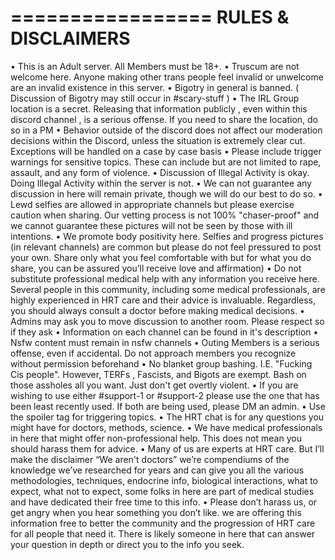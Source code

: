 =================
RULES & DISCLAIMERS
=================
• This is an Adult server. All Members must be 18+.
• Truscum are not welcome here. Anyone making other trans people feel invalid or unwelcome are an invalid existence in this server.
• Bigotry in general is banned. ( Discussion of Bigotry may still occur in #scary-stuff )
• The IRL Group location is a secret. Releasing that information publicly , even within this discord channel , is a serious offense. If you need to share the location, do so in a PM
• Behavior outside of the discord does not affect our moderation decisions within the Discord, unless the situation is extremely clear cut. Exceptions will be handled on a case by case basis
• Please include trigger warnings for sensitive topics. These can include but are not limited to rape, assault, and any form of violence.
• Discussion of Illegal Activity is okay. Doing Illegal Activity within the server is not.
• We can not guarantee any discussion in here will remain private, though we will do our best to do so.
• Lewd selfies are allowed in appropriate channels but please exercise caution when sharing. Our vetting process is not 100% "chaser-proof" and we cannot guarantee these pictures will not be seen by those with ill intentions.
• We promote body positivity here. Selfies and progress pictures (in relevant channels) are common but please do not feel pressured to post your own. Share only what you feel comfortable with but for what you do share, you can be assured you’ll receive love and affirmation)
• Do not substitute professional medical help with any information you receive here. Several people in this community, including some medical professionals, are highly experienced in HRT care and their advice is invaluable. Regardless, you should always consult a doctor before making medical decisions.
• Admins may ask you to move discussion to another room. Please respect so if they ask
• Information on each channel can be found in it's description
• Nsfw content must remain in nsfw channels
• Outing Members is a serious offense, even if accidental. Do not approach members you recognize without permission beforehand
• No blanket group bashing. I.E. "Fucking Cis people". However, TERFs , Fascists, and Bigots are exempt. Bash on those assholes all you want. Just don't get overtly violent.
• If you are wishing to use either #support-1 or #support-2 please use the one that has been least recently used. If both are being used, please DM an admin.
• Use the spoiler tag for triggering topics. 
• The HRT chat is for any questions you might have for doctors, methods, science.
• We have medical professionals in here that might offer non-professional help. This does not mean you should harass them for advice. 
• Many of us are experts at HRT care. But I’ll make the disclaimer “We aren't doctors” we’re compendiums of the knowledge we’ve researched for years and can give you all the various methodologies, techniques, endocrine info, biological interactions, what to expect, what not to expect, some folks in here are part of medical studies and have dedicated their free time to this info. 
• Please don’t harass us, or get angry when you hear something you don’t like. we are offering this information free to better the community and the progression of HRT care for all people that need it. There is likely someone in here that can answer your question in depth or direct you to the info you seek.
